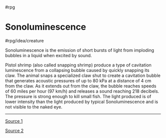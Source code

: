  #rpg
# Sonoluminescence

#rpg/idea/creature 

Sonoluminescence is the emission of short bursts of light from imploding bubbles in a liquid when excited by sound.

Pistol shrimp (also called snapping shrimp) produce a type of cavitation luminescence from a collapsing bubble caused by quickly snapping its claw. The animal snaps a specialized claw shut to create a cavitation bubble that generates acoustic pressures of up to 80 kPa at a distance of 4 cm from the claw. As it extends out from the claw, the bubble reaches speeds of 60 miles per hour (97 km/h) and releases a sound reaching 218 decibels. The pressure is strong enough to kill small fish. The light produced is of lower intensity than the light produced by typical Sonoluminescence and is not visible to the naked eye. 

---

[Source 1](https://en.m.wikipedia.org/wiki/Sonoluminescence)

[Source 2](https://www.sciencenews.org/article/3d-printed-shrimp-claw-make-plasma)